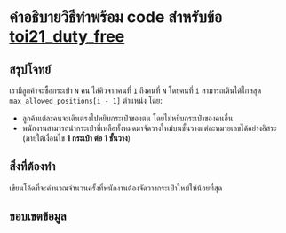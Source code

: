 # คำอธิบายวิธีทำพร้อม code สำหรับข้อ [toi21_duty_free](https://api.otog.in.th/problem/doc/1090)

## สรุปโจทย์

เรามีลูกค้าจะซื้อกระเป๋า `N` คน ไล่คิวจากคนที่ `1` ถึงคนที่ `N` โดยคนที่ `i` สามารถเดินได้ไกลสุด `max_allowed_positions[i - 1]` ตำแหน่ง โดย:

- ลูกค้าแต่ละคนจะเดินตรงไปหยิบกระเป๋าของตน โดยไม่หยิบกระเป๋าของคนอื่น
- พนักงานสามารถนำกระเป๋าที่เหลือทั้งหมดมาจัดวางใหม่บนชั้นวางแต่ละหมายเลขได้อย่างอิสระ (ภายใต้เงื่อนไข **1 กระเป๋า ต่อ 1 ชั้นวาง**)

## สิ่งที่ต้องทำ

เขียนโค้ดที่จะคำนวณจำนวนครั้งที่พนักงานต้องจัดวางกระเป๋าใหม่ให้น้อยที่สุด

## ขอบเขตข้อมูล
